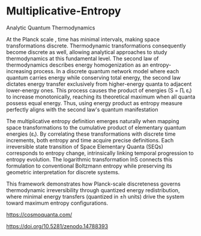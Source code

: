 # Multiplicative-Entropy

Analytic Quantum Thermodynamics

At the Planck scale , time has minimal intervals, making space transformations discrete. Thermodynamic transformations consequently become discrete as well, allowing analytical approaches to study thermodynamics at this fundamental level. The second law of thermodynamics describes energy homogenization as an entropy-increasing process. In a discrete quantum network model where each quantum carries energy while conserving total energy, the second law dictates energy transfer exclusively from higher-energy quanta to adjacent lower-energy ones. This process causes the product of energies (S = ∏ᵢ εᵢ) to increase monotonically, reaching its theoretical maximum when all quanta possess equal energy. Thus, using energy product as entropy measure perfectly aligns with the second law's quantum manifestation

The multiplicative entropy definition emerges naturally when mapping space transformations to the cumulative product of elementary quantum energies (εᵢ). By correlating these transformations with discrete time increments, both entropy and time acquire precise definitions. Each irreversible state transition of Space Elementary Quanta (SEQs) corresponds to entropy change, intrinsically linking temporal progression to entropy evolution. The logarithmic transformation lnS connects this formulation to conventional Boltzmann entropy while preserving its geometric interpretation for discrete systems.

This framework demonstrates how Planck-scale discreteness governs thermodynamic irreversibility through quantized energy redistribution, where minimal energy transfers (quantized in ±h units) drive the system toward maximum entropy configurations.

https://cosmoquanta.com/

https://doi.org/10.5281/zenodo.14788393
